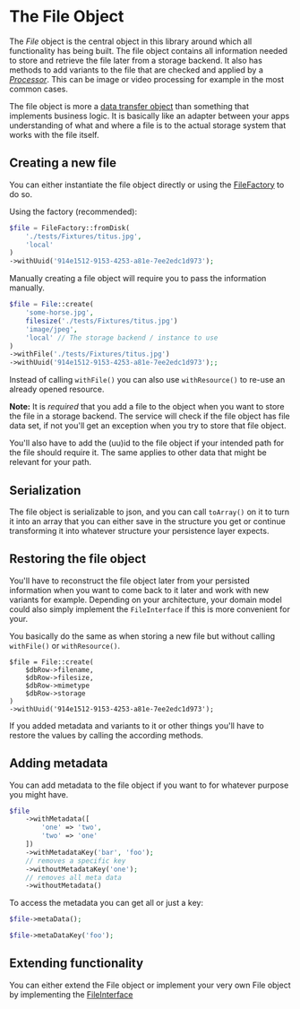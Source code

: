 # The File Object

The *File* object is the central object in this library around which all functionality has being built. The file object contains all information needed to store and retrieve the file later from a storage backend. It also has methods to add variants to the file that are checked and applied by a [*Processor*](Processors.md). This can be image or video processing for example in the most common cases.

The file object is more a [data transfer object](https://en.wikipedia.org/wiki/Data_transfer_object) than something that implements business logic. It is basically like an adapter between your apps understanding of what and where a file is to the actual storage system that works with the file itself.

## Creating a new file

You can either instantiate the file object directly or using the [FileFactory](../src/FileFactory.php) to do so.

Using the factory (recommended):

```php
$file = FileFactory::fromDisk(
    './tests/Fixtures/titus.jpg',
    'local'
)
->withUuid('914e1512-9153-4253-a81e-7ee2edc1d973');
```

Manually creating a file object will require you to pass the information manually.

```php
$file = File::create(
    'some-horse.jpg',
    filesize('./tests/Fixtures/titus.jpg')
    'image/jpeg',
    'local' // The storage backend / instance to use
)
->withFile('./tests/Fixtures/titus.jpg')
->withUuid('914e1512-9153-4253-a81e-7ee2edc1d973');;
```

Instead of calling `withFile()` you can also use `withResource()` to re-use an already opened resource.

**Note:** It is *required* that you add a file to the object when you want to store the file in a storage backend. The service will check if the file object has file data set, if not you'll get an exception when you try to store that file object.

You'll also have to add the (uu)id to the file object if your intended path for the file should require it. The same applies to other data that might be relevant for your path.

## Serialization

The file object is serializable to json, and you can call `toArray()` on it to turn it into an array that you can either save in the structure you get or continue transforming it into whatever structure your persistence layer expects.

## Restoring the file object

You'll have to reconstruct the file object later from your persisted information when you want to come back to it later and work with new variants for example. Depending on your architecture, your domain model could also simply implement the `FileInterface` if this is more convenient for your.

You basically do the same as when storing a new file but without calling `withFile()` or `withResource()`.

```
$file = File::create(
    $dbRow->filename,
    $dbRow->filesize,
    $dbRow->mimetype
    $dbRow->storage
)
->withUuid('914e1512-9153-4253-a81e-7ee2edc1d973');
```

If you added metadata and variants to it or other things you'll have to restore the values by calling the according methods.

## Adding metadata

You can add metadata to the file object if you want to for whatever purpose you might have.

```php
$file
    ->withMetadata([
        'one' => 'two',
        'two' => 'one'
    ])
    ->withMetadataKey('bar', 'foo');
    // removes a specific key
    ->withoutMetadataKey('one');
    // removes all meta data
    ->withoutMetadata()
```

To access the metadata you can get all or just a key:

```php
$file->metaData();
```

```php
$file->metaDataKey('foo');
```

## Extending functionality

You can either extend the File object or implement your very own File object by implementing the [FileInterface](../src/FileInterface.php)
